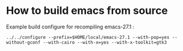# How to build emacs from source

Example build configure for recompiling emacs-27.1 :

```shell
../../configure --prefix=$HOME/local/emacs-27.1 --with-pop=yes --without-gconf --with-cairo --with-x=yes --with-x-toolkit=gtk3
```
